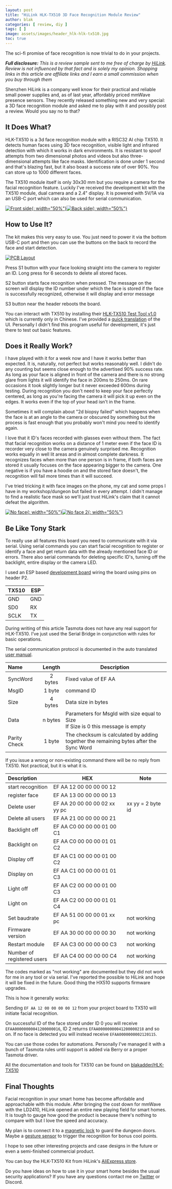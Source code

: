 ```yaml
---
layout: post
title: "HiLink HLK-TX510 3D Face Recognition Module Review"
author: blak
categories: [ review, diy ]
tags: [ ]
image: assets/images/header_hlk-hlk-tx510.jpg
toc: true
---
```


The sci-fi promise of face recognition is now trivial to do in your projects.

_**Full disclosure:** This is a review sample sent to me free of charge by [HiLink](https://www.aliexpress.com/item/1005005009220534.html?aff_fcid=49f91d0e9f0b418189f22f2bea854f92-1673200348617-01073-_DESzOJV&tt=CPS_NORMAL&aff_fsk=_DESzOJV&aff_platform=shareComponent-detail&sk=_DESzOJV&aff_trace_key=49f91d0e9f0b418189f22f2bea854f92-1673200348617-01073-_DESzOJV&terminal_id=3f8c776975fd455ba956809c02d71a91&afSmartRedirect=y). Review is not influenced by that fact and is solely my opinion. Shopping links in this article are affiliate links and I earn a small commission when you buy through them_

Shenzhen HiLink is a company well know for their practical and reliable small power supplies and, as of last year, affordably priced mmWave presence sensors. They recently released something new and very special: a 3D face recognition module and asked me to play with it and possibly post a review. Would you say no to that? 

## It Does What?

HLK-TX510 is a 3d face recognition module with a RISC32 AI chip TX510. It detects human faces using 3D face recognition, visible light and infrared detection with which it works in dark environments. It is resistant to spoof attempts from two dimensional photos and videos but also three-dimensional attempts like face masks. Identification is done under 1 second and that's blazing fast, but it also boast a success rate of over 90%. You can store up to 1000 different faces.

The TX510 module itself is only 30x30 mm but you require a camera for the facial recognition feature. Luckily I've received the development kit with the TX510 module, dual camera and a 2.4" display. It is powered with 5V/1A via an USB-C port which can also be used for serial communication.

[![Front side](/assets/images/hlk-tx510/front.jpg){: width="50%"}](/assets/images/hlk-tx510/front.jpg)[![Back side](/assets/images/hlk-tx510/back.jpg){: width="50%"}](/assets/images/hlk-tx510/back.jpg)

## How to Use It?

The kit makes this very easy to use. You just need to power it via the bottom USB-C port and then you can use the buttons on the back to record the face and start detection.

[![PCB Layout](/assets/images/hlk-tx510/layout.jpg)](/assets/images/hlk-tx510/layout.jpg)

Press S1 button with your face looking straight into the camera to register an ID. Long press for 6 seconds to delete all stored faces.

S2 button starts face recognition when pressed. The message on the screen will display the ID number under which the face is stored if the face is successfully recognized, otherwise it will display and error message

S3 button near the header reboots the board.

You can interact with TX510 by installing their [HLK-TX510 Test Tool v1.0](https://github.com/blakadder/HLK-TX510/blob/main/HLK-TX510_Test_Tool_V1.0.zip) which is currently only in Chinese. I've provided a [quick translation](https://raw.githubusercontent.com/blakadder/HLK-TX510/main/testtool.translated.jpg) of the UI. Personally I didn't find this program useful for development, it's just there to test out basic features.

## Does it Really Work?

I have played with it for a week now and I have it works better than expected. It is, naturally, not perfect but works reasonably well. I didn't do any counting but seems close enough to the advertised 90% success rate. As long as your face is aligned in front of the camera and there is no strong glare from lights it will identify the face in 200ms to 250ms. On rare occasions it took slightly longer but it never exceeded 600ms during testing. During recognition you don't need to keep your face perfectly centered, as long as you're facing the camera it will pick it up even on the edges. It works even if the top of your head isn't in the frame. 

Sometimes it will complain about "2d biopsy failed" which happens when the face is at an angle to the camera or obscured by something but the process is fast enough that you probably won't mind you need to identify again.

I love that it ID's faces recorded with glasses even without them. The fact that facial recognition works on a distance of 1 meter even if the face ID is recorder very close to the camera genuinely surprised me. Recognition works equally in well lit areas and in almost complete darkness. It recognizes faces when more than one person is in frame, if both faces are stored it usually focuses on the face appearing bigger to the camera. One negative is if you have a hoodie on and the stored face doesn't, the recognition will fail more times than it will succeed.

I've tried tricking it with face images on the phone, my cat and some props I have in my workshop/dungeon but failed in every attempt. I didn't manage to find a realistic face mask so we'll just trust HiLink's claim that it cannot defeat the algorithm.

[![No face](/assets/images/hlk-tx510/noface1.jpg){: width="50%"}](/assets/images/hlk-tx510/noface1.jpg)[![No face 2](/assets/images/hlk-tx510/noface2.jpg){: width="50%"}](/assets/images/hlk-tx510/noface2.jpg)
 
## Be Like Tony Stark

To really use all features this board you need to communicate with it via serial. Using serial commands you can start facial recognition to register or identify a face and get return data with the already mentioned face ID or errors. There also serial commands for deleting specific ID's, turning off the backlight, entire display or the camera LED.

I  used an ESP based [development board](https://templates.blakadder.com/diy#development-board) wiring the board using pins on header P2.

| TX510 | ESP |
| --- | --- |
| GND | GND |  
| SD0 | RX |
| SCLK| TX |

During writing of this article Tasmota does not have any real support for HLK-TX510. I've just used the Serial Bridge in conjunction with rules for basic operations.

The serial communication protocol is documented in the auto translated [user manual](https://github.com/blakadder/HLK-TX510/blob/main/HLK-TX510_User_Manual_V1.1.en.pdf).

| Name | Length    | Description |
| :--- | :-------: | --- |
| SyncWord | 2 bytes | Fixed value of EF AA
| MsgID | 1 byte | command ID
| Size | 4 bytes | Data size in bytes
| Data | n bytes | Parameters for MsgId with size equal to Size<br>If Size is 0 this message is empty
| Parity Check | 1 byte | The checksum is calculated by adding<br>together the remaining bytes after the Sync Word

If you issue a wrong or non-existing command there will be no reply from TX510. Not practical, but it is what it is.

Description | HEX | Note
:--- | ------------------------------- | ---
start recognition | EF AA 12 00 00 00 00 12
register face | EF AA 13 00 00 00 00 13
Delete user | EF AA 20 00 00 00 02 xx yy pc | xx yy = 2 byte id
Delete all users | EF AA 21 00 00 00 00 21
Backlight off | EF AA C0 00 00 00 01 00 C1
Backlight on  | EF AA C0 00 00 00 01 01 C2
Display off | EF AA C1 00 00 00 01 00 C2
Display on | EF AA C1 00 00 00 01 01 C3
Light off | EF AA C2 00 00 00 01 00 C3
Light on | EF AA C2 00 00 00 01 01 C4
Set baudrate | EF AA 51 00 00 00 01 xx pc | not working
Firmware version | EF AA 30 00 00 00 00 30 | not working
Restart module | EF AA C3 00 00 00 00 C3 | not working
Number of<br>registered users | EF AA C4 00 00 00 00 C4 | not working 

The codes marked as "not working" are documented but they did not work for me in any tool or via serial. I've reported the possible to HiLink and hope it will be fixed in the future. Good thing the HX510 supports firmware upgrades.

This is how it generally works:

Sending `EF AA 12 00 00 00 00 12` from your project board to TX510 will initiate facial recognition.

On successful ID of the face stored under ID 0 you will receive `EFAA00000000041200000016`, ID 2 returns `EFAA00000000041200000218` and so on. If no face is detected you will instead receive `EFAA0000000002120115`.

You can use those codes for automations. Personally I've managed it with a bunch of Tasmota rules until support is added via Berry or a proper Tasmota driver.

All the documentation and tools for TX510 can be found on [blakadder/HLK-TX510](https://github.com/blakadder/HLK-TX510)

## Final Thoughts

Facial recognition in your smart home has become affordable and approachable with this module. After bringing the cost down for mmWave with the LD2410, HiLink opened an entire new playing field for smart homes. It is tough to gauge how good the product is because there's nothing to compare with but I love the speed and accuracy. 

My plan is to connect it to a [magnetic lock](https://www.aliexpress.com/item/4001274962216.html?aff_fcid=aef5791a01d24ee5bd7d1680a88bd6bf-1673380102046-09276-_DEByMsf&tt=CPS_NORMAL&aff_fsk=_DEByMsf&aff_platform=shareComponent-detail&sk=_DEByMsf&aff_trace_key=aef5791a01d24ee5bd7d1680a88bd6bf-1673380102046-09276-_DEByMsf&terminal_id=3f8c776975fd455ba956809c02d71a91&afSmartRedirect=y) to guard the dungeon doors. Maybe a [gesture sensor](https://www.aliexpress.com/item/1005003287467628.html?aff_fcid=aa07fb64693a475b81abf63284b986f3-1673381229354-02251-_DFkqX3t&tt=CPS_NORMAL&aff_fsk=_DFkqX3t&aff_platform=shareComponent-detail&sk=_DFkqX3t&aff_trace_key=aa07fb64693a475b81abf63284b986f3-1673381229354-02251-_DFkqX3t&terminal_id=3f8c776975fd455ba956809c02d71a91&afSmartRedirect=y) to trigger the recognition for bonus cool points.

I hope to see other interesting projects and case designs in the future or even a semi-finished commercial product. 

You can buy the HLK-TX510 Kit from HiLink's [AliExpress store](https://www.aliexpress.com/item/1005005009220534.html?aff_fcid=09b7bb27897e4402a22e7a0e69f93d7c-1673381095276-09591-_DenHj1l&tt=CPS_NORMAL&aff_fsk=_DenHj1l&aff_platform=shareComponent-detail&sk=_DenHj1l&aff_trace_key=09b7bb27897e4402a22e7a0e69f93d7c-1673381095276-09591-_DenHj1l&terminal_id=3f8c776975fd455ba956809c02d71a91&afSmartRedirect=y).

Do you have ideas on how to use it in your smart home besides the usual security applications? If you have any questions contact me on [Twitter](//www.twitter.com/blakadder_) or Discord.